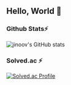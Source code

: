 ## Hello, World 👋

### Github Stats⚡️
![jinoov's GitHub stats](https://github-readme-stats.vercel.app/api?username=jinoov&hide=contribs,prs)

### Solved.ac ⚡️
[![Solved.ac Profile](http://mazassumnida.wtf/api/v2/generate_badge?boj=jinho020)](https://solved.ac/jinho020/)

